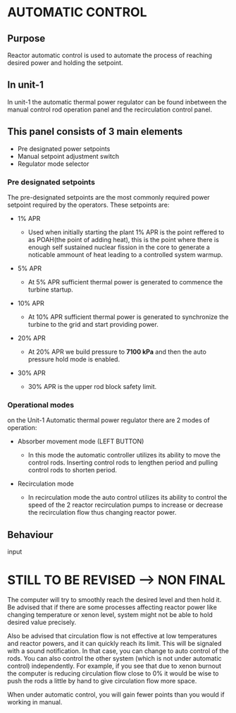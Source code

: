 # AUTOMATIC CONTROL

## Purpose
Reactor automatic control is used to automate the process of reaching desired power and holding the setpoint.


## In unit-1
In unit-1 the automatic thermal power regulator can be found inbetween the manual control rod operation panel and the recirculation control panel.

## This panel consists of 3 main elements
 - Pre designated power setpoints
 - Manual setpoint adjustment switch
 - Regulator mode selector

### Pre designated setpoints
The pre-designated setpoints are the most commonly required power setpoint required by the operators. These setpoints are:

- 1% APR
    - Used when initially starting the plant 1% APR is the point reffered to as POAH(the point of adding heat), this is the point where there is enough self sustained nuclear fission in the core to generate a noticable ammount of heat leading to a controlled system warmup.

- 5% APR
    - At 5% APR sufficient thermal power is generated to commence the turbine startup.

- 10% APR
    - At 10% APR sufficient thermal power is generated to synchronize the turbine to the grid and start providing power.

- 20% APR
    - At 20% APR we build pressure to **7100 kPa** and then the auto pressure hold mode is enabled.

- 30% APR
    - 30% APR is the upper rod block safety limit.

### Operational modes
on the Unit-1 Automatic thermal power regulator there are 2 modes of operation:

- Absorber movement mode (LEFT BUTTON)
    - In this mode the automatic controller utilizes its ability to move the control rods. Inserting control rods to lengthen period and pulling control rods to shorten period.

- Recirculation mode
    - In recirculation mode the auto control utilizes its ability to control the speed of the 2 reactor recirculation pumps to increase or decrease the recirculation flow thus changing reactor power.

## Behaviour
input

# STILL TO BE REVISED --> NON FINAL

The computer will try to smoothly reach the desired level and then hold it. Be advised that if there are some processes affecting reactor power like changing temperature or xenon level, system might not be able to hold desired value precisely.

Also be advised that circulation flow is not effective at low temperatures and reactor powers, and it can quickly reach its limit. This will be signaled with a sound notification. In that case, you can change to auto control of the rods. You can also control the other system (which is not under automatic control) independently. For example, if you see that due to xenon burnout the computer is reducing circulation flow close to 0% it would be wise to push the rods a little by hand to give circulation flow more space.

When under automatic control, you will gain fewer points than you would if working in manual.